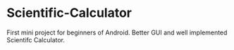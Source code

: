 # Scientific-Calculator

First mini project for beginners of Android.
Better GUI and well implemented Scientifc Calculator.


